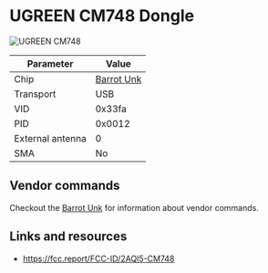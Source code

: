 # UGREEN CM748 Dongle

![UGREEN CM748](UGREEN_CM748.png)

| Parameter | Value                            |
| --------- | -------------------------------- |
| Chip      | [Barrot Unk](Chip_Barrot_Unk.md) |
| Transport | USB                              |
| VID       | 0x33fa                           |
| PID       | 0x0012                           |
| External antenna | 0                                      |
| SMA              | No                                     |

## Vendor commands

Checkout the [Barrot Unk](Chip_Barrot_Unk.md) for information about vendor commands.

## Links and resources

- <https://fcc.report/FCC-ID/2AQI5-CM748>
